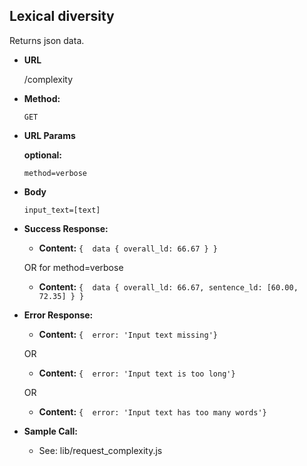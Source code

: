 **Lexical diversity**
----
  Returns json data.

* **URL**

  /complexity

* **Method:**

  `GET`
  
*  **URL Params**

   **optional:**
 
   `method=verbose`

* **Body**

  `input_text=[text]`

* **Success Response:**

  * **Content:** `{  data { overall_ld: 66.67 } }`

  OR for method=verbose
  
  * **Content:** `{  data { overall_ld: 66.67, sentence_ld: [60.00, 72.35] } }`
 
* **Error Response:**

  * **Content:** `{  error: 'Input text missing'}`

  OR

  * **Content:** `{  error: 'Input text is too long'}`
  
  OR

  * **Content:** `{  error: 'Input text has too many words'}`
  
  

* **Sample Call:**
 
  * See: lib/request_complexity.js
 

